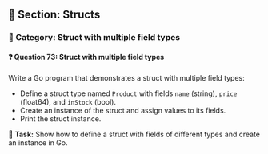 ## 📘 Section: Structs  
### 🔹 Category: Struct with multiple field types  
#### ❓ Question 73: Struct with multiple field types

Write a Go program that demonstrates a struct with multiple field types:

- Define a struct type named `Product` with fields `name` (string), `price` (float64), and `inStock` (bool).
- Create an instance of the struct and assign values to its fields.
- Print the struct instance.

🔧 **Task:** Show how to define a struct with fields of different types and create an instance in Go.
